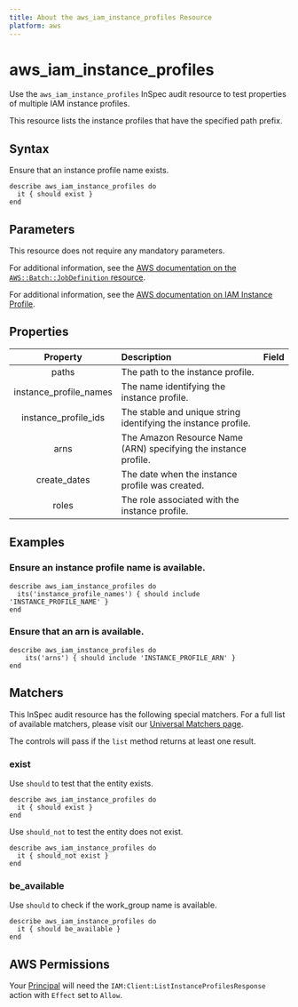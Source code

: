 ```yaml
---
title: About the aws_iam_instance_profiles Resource
platform: aws
---
```


# aws\_iam\_instance\_profiles

Use the `aws_iam_instance_profiles` InSpec audit resource to test properties of multiple IAM instance profiles.

This resource lists the instance profiles that have the specified path prefix.

## Syntax

Ensure that an instance profile name exists.

    describe aws_iam_instance_profiles do
      it { should exist }
    end

## Parameters

This resource does not require any mandatory parameters.

For additional information, see the [AWS documentation on the `AWS::Batch::JobDefinition` resource](https://docs.aws.amazon.com/AWSCloudFormation/latest/UserGuide/aws-resource-batch-jobdefinition.html).


For additional information, see the [AWS documentation on IAM Instance Profile](https://docs.aws.amazon.com/AWSCloudFormation/latest/UserGuide/aws-resource-iam-instanceprofile.html).

## Properties

| Property | Description | Field |
| :---: | :--- | :---: |
| paths | The path to the instance profile. |
| instance_profile_names | The name identifying the instance profile. |
| instance_profile_ids | The stable and unique string identifying the instance profile. |
| arns | The Amazon Resource Name (ARN) specifying the instance profile. |
| create_dates | The date when the instance profile was created. |
| roles | The role associated with the instance profile. |

## Examples

### Ensure an instance profile name is available.

    describe aws_iam_instance_profiles do
      its('instance_profile_names') { should include 'INSTANCE_PROFILE_NAME' }
    end

### Ensure that an arn is available.
    describe aws_iam_instance_profiles do
        its('arns') { should include 'INSTANCE_PROFILE_ARN' }
    end

## Matchers

This InSpec audit resource has the following special matchers. For a full list of available matchers, please visit our [Universal Matchers page](https://www.inspec.io/docs/reference/matchers/).

The controls will pass if the `list` method returns at least one result.

### exist

Use `should` to test that the entity exists.

    describe aws_iam_instance_profiles do
      it { should exist }
    end

Use `should_not` to test the entity does not exist.

    describe aws_iam_instance_profiles do
      it { should_not exist }
    end

### be_available

Use `should` to check if the work_group name is available.

    describe aws_iam_instance_profiles do
      it { should be_available }
    end

## AWS Permissions

Your [Principal](https://docs.aws.amazon.com/IAM/latest/UserGuide/intro-structure.html#intro-structure-principal) will need the `IAM:Client:ListInstanceProfilesResponse` action with `Effect` set to `Allow`.
